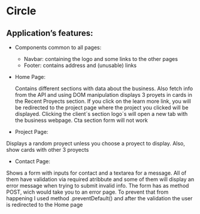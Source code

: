 # Circle

## Application’s features: 

   - Components common to all pages:
       * Navbar: containing the logo and some links to the other pages 
       * Footer:  contains address and (unusable) links


  - Home Page:

      Contains different sections with data about the business. Also fetch info from the API and using DOM manipulation displays 3 proyets in cards in the Recent Proyects section. If you click on the learn more link, you will be redirected to the project page where the project you clicked will be displayed. 
      Clicking the client´s section logo´s will open a new tab with the business webpage. Cta section form will not work
  

   - Project Page:

   Displays a random proyect unless you choose a proyect to display. Also, show cards with other 3 proyects

   - Contact Page:

   Shows a form with inputs for contact and a textarea for a message. All of them have validation via required atribbute and some of them will display an error message when trying to submit invalid info.
   The form has as method POST, wich would take you to an error page. To prevent that from happening I used method .preventDefault() and after the validation the user is redirected to the Home page







